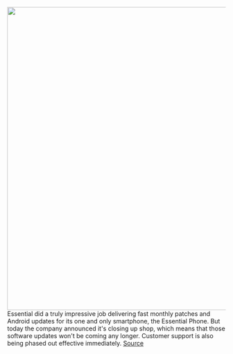 <img src='https://cdn.vox-cdn.com/thumbor/yTckLi1okwk2s5vJKU0ViL4_K00=/0x0:2040x1360/1200x800/filters:focal(857x517:1183x843)/cdn.vox-cdn.com/uploads/chorus_image/image/66301759/vpavic_170815_1924_0035.0.jpg' width='700px' /><br/>
Essential did a truly impressive job delivering fast monthly patches and Android updates for its one and only smartphone, the Essential Phone. But today the company announced it's closing up shop, which means that those software updates won't be coming any longer. Customer support is also being phased out effective immediately.
<a href='https://www.theverge.com/2020/2/12/21134995/essential-phone-software-updates-security-android-startup'> Source <a/>